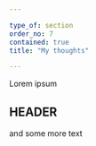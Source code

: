 ```yaml
---

type_of: section
order_no: 7
contained: true
title: "My thoughts"

---
```


Lorem ipsum

## HEADER

and some more text

